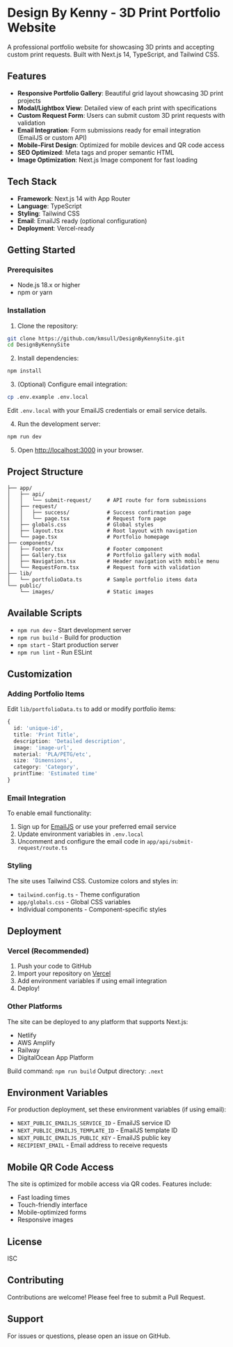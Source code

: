 # Design By Kenny - 3D Print Portfolio Website

A professional portfolio website for showcasing 3D prints and accepting custom print requests. Built with Next.js 14, TypeScript, and Tailwind CSS.

## Features

- **Responsive Portfolio Gallery**: Beautiful grid layout showcasing 3D print projects
- **Modal/Lightbox View**: Detailed view of each print with specifications
- **Custom Request Form**: Users can submit custom 3D print requests with validation
- **Email Integration**: Form submissions ready for email integration (EmailJS or custom API)
- **Mobile-First Design**: Optimized for mobile devices and QR code access
- **SEO Optimized**: Meta tags and proper semantic HTML
- **Image Optimization**: Next.js Image component for fast loading

## Tech Stack

- **Framework**: Next.js 14 with App Router
- **Language**: TypeScript
- **Styling**: Tailwind CSS
- **Email**: EmailJS ready (optional configuration)
- **Deployment**: Vercel-ready

## Getting Started

### Prerequisites

- Node.js 18.x or higher
- npm or yarn

### Installation

1. Clone the repository:
```bash
git clone https://github.com/kmsull/DesignByKennySite.git
cd DesignByKennySite
```

2. Install dependencies:
```bash
npm install
```

3. (Optional) Configure email integration:
```bash
cp .env.example .env.local
```
Edit `.env.local` with your EmailJS credentials or email service details.

4. Run the development server:
```bash
npm run dev
```

5. Open [http://localhost:3000](http://localhost:3000) in your browser.

## Project Structure

```
├── app/
│   ├── api/
│   │   └── submit-request/     # API route for form submissions
│   ├── request/
│   │   ├── success/            # Success confirmation page
│   │   └── page.tsx            # Request form page
│   ├── globals.css             # Global styles
│   ├── layout.tsx              # Root layout with navigation
│   └── page.tsx                # Portfolio homepage
├── components/
│   ├── Footer.tsx              # Footer component
│   ├── Gallery.tsx             # Portfolio gallery with modal
│   ├── Navigation.tsx          # Header navigation with mobile menu
│   └── RequestForm.tsx         # Request form with validation
├── lib/
│   └── portfolioData.ts        # Sample portfolio items data
└── public/
    └── images/                 # Static images
```

## Available Scripts

- `npm run dev` - Start development server
- `npm run build` - Build for production
- `npm start` - Start production server
- `npm run lint` - Run ESLint

## Customization

### Adding Portfolio Items

Edit `lib/portfolioData.ts` to add or modify portfolio items:

```typescript
{
  id: 'unique-id',
  title: 'Print Title',
  description: 'Detailed description',
  image: 'image-url',
  material: 'PLA/PETG/etc',
  size: 'Dimensions',
  category: 'Category',
  printTime: 'Estimated time'
}
```

### Email Integration

To enable email functionality:

1. Sign up for [EmailJS](https://www.emailjs.com/) or use your preferred email service
2. Update environment variables in `.env.local`
3. Uncomment and configure the email code in `app/api/submit-request/route.ts`

### Styling

The site uses Tailwind CSS. Customize colors and styles in:
- `tailwind.config.ts` - Theme configuration
- `app/globals.css` - Global CSS variables
- Individual components - Component-specific styles

## Deployment

### Vercel (Recommended)

1. Push your code to GitHub
2. Import your repository on [Vercel](https://vercel.com)
3. Add environment variables if using email integration
4. Deploy!

### Other Platforms

The site can be deployed to any platform that supports Next.js:
- Netlify
- AWS Amplify
- Railway
- DigitalOcean App Platform

Build command: `npm run build`
Output directory: `.next`

## Environment Variables

For production deployment, set these environment variables (if using email):

- `NEXT_PUBLIC_EMAILJS_SERVICE_ID` - EmailJS service ID
- `NEXT_PUBLIC_EMAILJS_TEMPLATE_ID` - EmailJS template ID
- `NEXT_PUBLIC_EMAILJS_PUBLIC_KEY` - EmailJS public key
- `RECIPIENT_EMAIL` - Email address to receive requests

## Mobile QR Code Access

The site is optimized for mobile access via QR codes. Features include:
- Fast loading times
- Touch-friendly interface
- Mobile-optimized forms
- Responsive images

## License

ISC

## Contributing

Contributions are welcome! Please feel free to submit a Pull Request.

## Support

For issues or questions, please open an issue on GitHub.